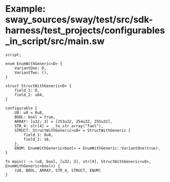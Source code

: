 # Example: sway_sources/sway/test/src/sdk-harness/test_projects/configurables_in_script/src/main.sw

```sway
script;

enum EnumWithGeneric<D> {
    VariantOne: D,
    VariantTwo: (),
}

struct StructWithGeneric<D> {
    field_1: D,
    field_2: u64,
}

configurable {
    U8: u8 = 8u8,
    BOOL: bool = true,
    ARRAY: [u32; 3] = [253u32, 254u32, 255u32],
    STR_4: str[4] = __to_str_array("fuel"),
    STRUCT: StructWithGeneric<u8> = StructWithGeneric {
        field_1: 8u8,
        field_2: 16,
    },
    ENUM: EnumWithGeneric<bool> = EnumWithGeneric::VariantOne(true),
}

fn main() -> (u8, bool, [u32; 3], str[4], StructWithGeneric<u8>, EnumWithGeneric<bool>) {
    (U8, BOOL, ARRAY, STR_4, STRUCT, ENUM)
}

```
